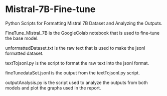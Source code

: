 # Mistral-7B-Fine-tune
Python Scripts for Formatting Mistral 7B Dataset and Analyzing the Outputs. 

FineTune_Mistral_7B is the GoogleColab notebook that is used to fine-tune the base model.

unformattedDataset.txt is the raw text that is used to make the jsonl formatted dataset.

textTojsonl.py is the script to format the raw text into the jsonl format.

fineTunedataSet.jsonl is the output from the textTojsonl.py script.

outputAnalysis.py is the script used to analyze the outputs from both models and plot the graphs used in the report. 

